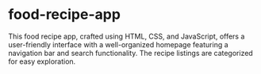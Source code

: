 # food-recipe-app
This food recipe app, crafted using HTML, CSS, and JavaScript, offers a user-friendly interface with a well-organized homepage featuring a navigation bar and search functionality. The recipe listings are categorized for easy exploration.
